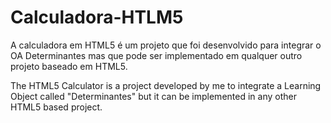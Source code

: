 Calculadora-HTLM5
=================

A calculadora em HTML5 é um projeto que foi desenvolvido para integrar o OA Determinantes mas que pode ser implementado em qualquer outro projeto baseado em HTML5.

The HTML5 Calculator is a project developed by me to integrate a Learning Object called "Determinantes" but it can be implemented in any other HTML5 based project.
